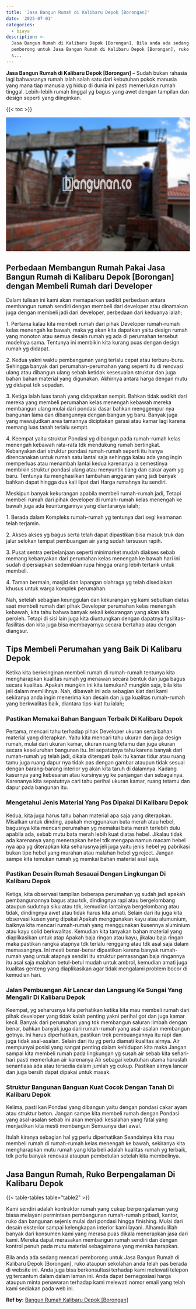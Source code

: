 ```yaml
---
title: 'Jasa Bangun Rumah di Kalibaru Depok [Borongan]'
date: '2025-07-01'
categories:
  - biaya
description: >-
  Jasa Bangun Rumah di Kalibaru Depok [Borongan]. Bila anda ada sedang mencari
  pemborong untuk Jasa Bangun Rumah di Kalibaru Depok [Borongan], ruko ataupun
  s...
---
```


**Jasa Bangun Rumah di Kalibaru Depok \[Borongan\]** – Sudah bukan rahasia lagi bahwasanya rumah ialah salah satu dari kebutuhan pokok manusia yang mana tiap manusia yg hidup di dunia ini pasti memerlukan rumah tinggal. Lebih-lebih rumah tinggal yg bagus yang awet dengan tampilan dan design seperti yang diinginkan.

{{< toc >}}

![Jasa Bangun Rumah di Kalibaru Depok [Borongan]](/images/borong-bangunan-37.png)

## Perbedaan Membangun Rumah Pakai Jasa Bangun Rumah di Kalibaru Depok \[Borongan\] dengan Membeli Rumah dari Developer

Dalam tulisan ini kami akan memaparkan sedikit perbedaan antara membangun rumah sendiri dengan membeli dari developer atau dinamakan juga dengan membeli jadi dari developer, perbedaan dari keduanya ialah;

1\. Pertama kalau kita membeli rumah dari pihak Developer rumah-rumah kelas menengah ke bawah, maka yg akan kita dapatkan yaitu design rumah yang monoton atau semua desain rumah yg ada di perumahan tersebut modelnya sama. Tentunya ini membikin kita kurang puas dengan design rumah yg didapat.

2\. Kedua yakni waktu pembangunan yang terlalu cepat atau terburu-buru. Sehingga banyak dari perumahan-perumahan yang seperti itu di renovasi ulang atau dibangun ulang sebab ketidak kesesuaian struktur dan juga bahan bahan material yang digunakan. Akhirnya antara harga dengan mutu yg didapat tdk sepadan.

3\. Ketiga ialah luas tanah yang didapatkan sempit. Bahkan tidak sedikit dari mereka yang membeli perumahan kelas menengah kebawah mereka membangun ulang mulai dari pondasi dasar bahkan menggempur nya bangunan lama dan dibangunnya dengan bangun yg baru. Banyak juga yang mewujudkan area tamannya diciptakan garasi atau kamar lagi karena memang luas tanah terlalu sempit.

4\. Keempat yaitu struktur Pondasi yg dibangun pada rumah-rumah kelas menengah kebawah rata-rata tdk mendukung rumah bertingkat. Kebanyakan dari struktur pondasi rumah-rumah seperti itu hanya direncanakan untuk rumah satu lantai saja sehingga kalau ada yang ingin memperluas atau menambah lantai kedua karenanya ia semestinya membikin struktur pondasi ulang atau menyuntik tiang dan cakar ayam yg baru. Tentunya itu menghasilkan tambahan anggaran yang jadi banyak bahkan dapat hingga dua kali lipat dari Harga rumahnya itu sendiri.

Meskipun banyak kekurangan apabila membeli rumah-rumah jadi, Tetapi membeli rumah dari pihak developer di rumah-rumah kelas menengah ke bawah juga ada keuntungannya yang diantaranya ialah;

1\. Berada dalam Kompleks rumah-rumah yg tentunya dari segi keamanan telah terjamin.

2\. Akses akses yg bagus serta telah dapat dipastikan bisa masuk truk dan jalur selokan tempat pembuangan air yang sudah tersusun rapih.

3\. Pusat sentra perbelanjaan seperti minimarket mudah diakses sebab memang kebanyakan dari perumahan kelas menengah ke bawah hari ini sudah dipersiapkan sedemikian rupa hingga orang lebih tertarik untuk membeli.

4\. Taman bermain, masjid dan lapangan olahraga yg telah disediakan khusus untuk warga komplek perumahan.

Nah, setelah sebagian keunggulan dan kekurangan yg kami sebutkan diatas saat membeli rumah dari pihak Developer perumahan kelas menengah kebawah, kita tahu bahwa banyak sekali kekurangan yang akan kita peroleh. Tetapi di sisi lain juga kita diuntungkan dengan dapatnya fasilitas-fasilitas dan kita juga bisa membayarnya secara bertahap atau dengan diangsur.

## Tips Membeli Perumahan yang Baik Di Kalibaru Depok

Ketika kita berkeinginan membeli rumah di rumah-rumah tentunya kita mengharapkan kualitas rumah yg menawan secara bentuk dan juga bagus secara kualitas. Apakah mungkin ini kita temukan? mungkin saja, bila kita jeli dalam memilihnya. Nah, dibawah ini ada sebagian kiat dari kami sekiranya anda ingin menerima kan desain dan juga kualitas rumah-rumah yang berkwalitas baik, diantara tips-kiat Itu ialah;

### Pastikan Memakai Bahan Banguan Terbaik Di Kalibaru Depok

Pertama, mencari tahu terhadap pihak Developer ukuran serta bahan material yang diterapkan. Yaitu kita mencari tahu ukuran dan juga design rumah, mulai dari ukuran kamar, ukuran ruang tetamu dan juga ukuran secara keseluruhan bangunan itu. Ini sepatutnya tahu karena banyak dari rumah-rumah yg telah jadi, dikala ditempati baik itu kamar tidur atau ruang tamu juga ruang dapur nya tidak pas dengan gambar ataupun tidak sesuai dengan barang-barang interior yg akan kita taruh di dalamnya. Kadang kasurnya yang kebesaran atau kursinya yg ke panjangan dan sebagainya. Karenanya kita sepatutnya cari tahu perihal ukuran kamar, ruang tetamu dan dapur pada bangunan itu.

### Mengetahui Jenis Material Yang Pas Dipakai Di Kalibaru Depok

Kedua, kita juga harus tahu bahan material apa saja yang diterapkan. Misalkan untuk dinding, apakah menggunakan bata merah atau hebel, bagusnya kita mencari perumahan yg memakai bata merah terlebih dulu apabila ada, sebab mutu bata merah lebih kuat diatas hebel. Jikalau tidak ada karenanya yang menerapkan hebel tdk mengapa namun macam hebel nya apa yg diterapkan kita seharusnya jeli juga yaitu jenis hebel yg pabrikasi bukan tipe hebel yang murahan atau malahan hebel yg reject. Jangan sampe kita temukan rumah yg memkai bahan material asal saja.

### Pastikan Desain Rumah Sesauai Dengan Lingkungan Di Kalibaru Depok

Ketiga, kita observasi tampilan beberapa perumahan yg sudah jadi apakah pembangunannya bagus atau tdk, dindingnya rapi atau bergelombang ataupun sudutnya siku atau tdk, kemudian lantainya bergelombang atau tidak, dindingnya awet atau tidak harus kita amati. Selain dari itu juga kita observasi kusen yang dipakai Apakah menggunakan kayu atau alumunium, baiknya kita mencari rumah-rumah yang menggunakan kusennya aluminium atau kayu solid berkwalitas. Kemudian kita tanyakan bahan material yang diaplikasikan untuk atap Apakah baja ringan atau kayu, jikalau baja ringan maka pastikan rangka atapnya tdk terlalu renggang atau tdk asal saja dalam memasangnya. Ini mesti benar-benar dipastikan karena banyak rumah-rumah yang untuk atapnya sendiri itu struktur pemasangan baja ringannya itu asal saja malahan betul-betul mudah untuk ambrol, kemudian amati juga kualitas genteng yang diaplikasikan agar tidak mengalami problem bocor di kemudian hari.

### Jalan Pembuangan Air Lancar dan Langsung Ke Sungai Yang Mengalir Di Kalibaru Depok

Keempat, yg seharusnya kita perhatikan ketika kita mau membeli rumah dari pihak developer yang tidak kalah penting yakni perihal got dan juga kamar kecil. Banyak dari perumahan yang tdk membangun saluran limbah dengan benar, bahkan banyak juga dari rumah-rumah yang asal-asalan membangun gotnya. Ini harus diperhatikan, pastikan trek pembuangannya itu rapi dan juga tidak asal-asalan. Selain dari itu yg perlu diamati kualitas airnya. Air mempunyai posisi yang sangat penting dalam kehidupan kita maka Jangan sampai kita membeli rumah pada lingkungan yg susah air sebab kita sehari-hari pasti memerlukan air karenanya Air sebagai kebutuhan utama haruslah senantiasa ada atau tersedia dalam jumlah yg cukup. Pastikan airnya lancar dan juga bersih dapat dipakai untuk masak.

### Struktur Bangunan Banguan Kuat Cocok Dengan Tanah Di Kalibaru Depok

Kelima, pasti kan Pondasi yang dibangun yaitu dengan pondasi cakar ayam atau struktur beton. Jangan sampe kita membeli rumah dengan Pondasi yang asal-asalan sebab ini akan menjadi kesalahan yang fatal yang menjadikan kita mesti membangun Semuanya dari awal.

Itulah kiranya sebagian hal yg perlu diperhatikan Seandainya kita mau membeli rumah di rumah-rumah kelas menengah ke bawah, sekiranya kita mengharapkan mutu rumah yang kita beli adalah kualitas rumah yg terbaik, tdk perlu banyak renovasi ataupun pembetulan setelah kita membelinya.

## Jasa Bangun Rumah, Ruko Berpengalaman Di Kalibaru Depok

{{< table-tables table="table2" >}}

Kami sendiri adalah kontraktor rumah yang cukup berpengalaman yang biasa melayani permintaan pembangunan rumah-rumah pribadi, kantor, ruko dan bangunan sejenis mulai dari pondasi hingga finishing. Mulai dari desain eksterior sampai kelengkapan interior kami layani. Alhamdulillah banyak dari konsumen kami yang merasa puas dikala menerapkan jasa dari kami. Mereka dapat merasakan membangun rumah sendiri dan dengan kontrol penuh pada mutu material sebagaimana yang mereka harapkan.

Bila anda ada sedang mencari pemborong untuk Jasa Bangun Rumah di Kalibaru Depok \[Borongan\], ruko ataupun sekolahan anda telah pas berada di website ini. Anda juga bisa berkonsultasi terhadap kami melewati telepon yg tercantum dalam dalam laman ini. Anda dapat bernegosiasi harga ataupun minta penawaran terhadap kami melewati nomor email yang telah kami sediakan pada web ini.

**Ref by:** [Bangun Rumah Kalibaru Depok [Borongan]](https://id.wikipedia.org/wiki/Bangun)

